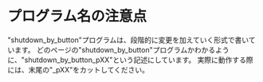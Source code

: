 # プログラム名の注意点

"shutdown_by_button"プログラムは、段階的に変更を加えていく形式で書いています。
どのページの"shutdown_by_button"プログラムかわかるように、"shutdown_by_button_pXX"という記述にしています。
実際に動作する際には、末尾の"_pXX"をカットしてください。
